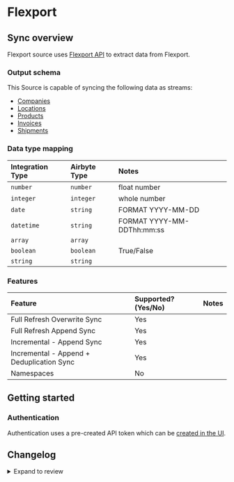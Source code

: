 # Flexport

## Sync overview

Flexport source uses [Flexport API](https://developers.flexport.com/s/api) to extract data from Flexport.

### Output schema

This Source is capable of syncing the following data as streams:

- [Companies](https://apidocs.flexport.com/v3/tag/Company)
- [Locations](https://apidocs.flexport.com/v3/tag/Location)
- [Products](https://apidocs.flexport.com/v3/tag/Product)
- [Invoices](https://apidocs.flexport.com/v3/tag/Invoices)
- [Shipments](https://apidocs.flexport.com/v3/tag/Shipment)

### Data type mapping

| Integration Type | Airbyte Type | Notes                      |
| :--------------- | :----------- | :------------------------- |
| `number`         | `number`     | float number               |
| `integer`        | `integer`    | whole number               |
| `date`           | `string`     | FORMAT YYYY-MM-DD          |
| `datetime`       | `string`     | FORMAT YYYY-MM-DDThh:mm:ss |
| `array`          | `array`      |                            |
| `boolean`        | `boolean`    | True/False                 |
| `string`         | `string`     |                            |

### Features

| Feature                                   | Supported?\(Yes/No\) | Notes |
| :---------------------------------------- | :------------------- | :---- |
| Full Refresh Overwrite Sync               | Yes                  |       |
| Full Refresh Append Sync                  | Yes                  |       |
| Incremental - Append Sync                 | Yes                  |       |
| Incremental - Append + Deduplication Sync | Yes                  |       |
| Namespaces                                | No                   |       |

## Getting started

### Authentication

Authentication uses a pre-created API token which can be [created in the UI](https://apidocs.flexport.com/v3/tag/Authentication/).

## Changelog

<details>
  <summary>Expand to review</summary>

| Version | Date       | Pull Request                                             | Subject                         |
| :------ | :--------- | :------------------------------------------------------- | :------------------------------ |
| 0.3.30 | 2025-07-19 | [63556](https://github.com/airbytehq/airbyte/pull/63556) | Update dependencies |
| 0.3.29 | 2025-07-12 | [63023](https://github.com/airbytehq/airbyte/pull/63023) | Update dependencies |
| 0.3.28 | 2025-07-05 | [62812](https://github.com/airbytehq/airbyte/pull/62812) | Update dependencies |
| 0.3.27 | 2025-06-28 | [62393](https://github.com/airbytehq/airbyte/pull/62393) | Update dependencies |
| 0.3.26 | 2025-06-21 | [61981](https://github.com/airbytehq/airbyte/pull/61981) | Update dependencies |
| 0.3.25 | 2025-06-14 | [60355](https://github.com/airbytehq/airbyte/pull/60355) | Update dependencies |
| 0.3.24 | 2025-05-10 | [59980](https://github.com/airbytehq/airbyte/pull/59980) | Update dependencies |
| 0.3.23 | 2025-05-03 | [59439](https://github.com/airbytehq/airbyte/pull/59439) | Update dependencies |
| 0.3.22 | 2025-04-26 | [58871](https://github.com/airbytehq/airbyte/pull/58871) | Update dependencies |
| 0.3.21 | 2025-04-19 | [58363](https://github.com/airbytehq/airbyte/pull/58363) | Update dependencies |
| 0.3.20 | 2025-04-12 | [57835](https://github.com/airbytehq/airbyte/pull/57835) | Update dependencies |
| 0.3.19 | 2025-04-05 | [57274](https://github.com/airbytehq/airbyte/pull/57274) | Update dependencies |
| 0.3.18 | 2025-03-29 | [56526](https://github.com/airbytehq/airbyte/pull/56526) | Update dependencies |
| 0.3.17 | 2025-03-22 | [55914](https://github.com/airbytehq/airbyte/pull/55914) | Update dependencies |
| 0.3.16 | 2025-03-08 | [55264](https://github.com/airbytehq/airbyte/pull/55264) | Update dependencies |
| 0.3.15 | 2025-03-01 | [54951](https://github.com/airbytehq/airbyte/pull/54951) | Update dependencies |
| 0.3.14 | 2025-02-22 | [54385](https://github.com/airbytehq/airbyte/pull/54385) | Update dependencies |
| 0.3.13 | 2025-02-15 | [53717](https://github.com/airbytehq/airbyte/pull/53717) | Update dependencies |
| 0.3.12 | 2025-02-08 | [53371](https://github.com/airbytehq/airbyte/pull/53371) | Update dependencies |
| 0.3.11 | 2025-02-01 | [52853](https://github.com/airbytehq/airbyte/pull/52853) | Update dependencies |
| 0.3.10 | 2025-01-25 | [52301](https://github.com/airbytehq/airbyte/pull/52301) | Update dependencies |
| 0.3.9 | 2025-01-18 | [51655](https://github.com/airbytehq/airbyte/pull/51655) | Update dependencies |
| 0.3.8 | 2025-01-11 | [51084](https://github.com/airbytehq/airbyte/pull/51084) | Update dependencies |
| 0.3.7 | 2024-12-28 | [50565](https://github.com/airbytehq/airbyte/pull/50565) | Update dependencies |
| 0.3.6 | 2024-12-21 | [50031](https://github.com/airbytehq/airbyte/pull/50031) | Update dependencies |
| 0.3.5 | 2024-12-14 | [49508](https://github.com/airbytehq/airbyte/pull/49508) | Update dependencies |
| 0.3.4 | 2024-12-12 | [49210](https://github.com/airbytehq/airbyte/pull/49210) | Update dependencies |
| 0.3.3 | 2024-11-04 | [48291](https://github.com/airbytehq/airbyte/pull/48291) | Update dependencies |
| 0.3.2 | 2024-10-29 | [47898](https://github.com/airbytehq/airbyte/pull/47898) | Update dependencies |
| 0.3.1 | 2024-10-28 | [47580](https://github.com/airbytehq/airbyte/pull/47580) | Update dependencies |
| 0.3.0 | 2024-10-05 | [46416](https://github.com/airbytehq/airbyte/pull/46416) | Migrate to Manifest-only CDK |
| 0.2.20 | 2024-10-05 | [46455](https://github.com/airbytehq/airbyte/pull/46455) | Update dependencies |
| 0.2.19 | 2024-09-28 | [46199](https://github.com/airbytehq/airbyte/pull/46199) | Update dependencies |
| 0.2.18 | 2024-09-21 | [45735](https://github.com/airbytehq/airbyte/pull/45735) | Update dependencies |
| 0.2.17 | 2024-09-14 | [45508](https://github.com/airbytehq/airbyte/pull/45508) | Update dependencies |
| 0.2.16 | 2024-09-07 | [45309](https://github.com/airbytehq/airbyte/pull/45309) | Update dependencies |
| 0.2.15 | 2024-08-31 | [45035](https://github.com/airbytehq/airbyte/pull/45035) | Update dependencies |
| 0.2.14 | 2024-08-24 | [44638](https://github.com/airbytehq/airbyte/pull/44638) | Update dependencies |
| 0.2.13 | 2024-08-17 | [44308](https://github.com/airbytehq/airbyte/pull/44308) | Update dependencies |
| 0.2.12 | 2024-08-12 | [43918](https://github.com/airbytehq/airbyte/pull/43918) | Update dependencies |
| 0.2.11 | 2024-08-03 | [43129](https://github.com/airbytehq/airbyte/pull/43129) | Update dependencies |
| 0.2.10 | 2024-07-27 | [42621](https://github.com/airbytehq/airbyte/pull/42621) | Update dependencies |
| 0.2.9 | 2024-07-20 | [42390](https://github.com/airbytehq/airbyte/pull/42390) | Update dependencies |
| 0.2.8 | 2024-07-13 | [41926](https://github.com/airbytehq/airbyte/pull/41926) | Update dependencies |
| 0.2.7 | 2024-07-10 | [41526](https://github.com/airbytehq/airbyte/pull/41526) | Update dependencies |
| 0.2.6 | 2024-07-09 | [41145](https://github.com/airbytehq/airbyte/pull/41145) | Update dependencies |
| 0.2.5 | 2024-07-06 | [40777](https://github.com/airbytehq/airbyte/pull/40777) | Update dependencies |
| 0.2.4 | 2024-06-25 | [40454](https://github.com/airbytehq/airbyte/pull/40454) | Update dependencies |
| 0.2.3 | 2024-06-22 | [40013](https://github.com/airbytehq/airbyte/pull/40013) | Update dependencies |
| 0.2.2 | 2024-06-04 | [38943](https://github.com/airbytehq/airbyte/pull/38943) | [autopull] Upgrade base image to v1.2.1 |
| 0.2.1 | 2024-05-20 | [38427](https://github.com/airbytehq/airbyte/pull/38427) | [autopull] base image + poetry + up_to_date |
| 0.2.0 | 2023-08-23 | [29151](https://github.com/airbytehq/airbyte/pull/29151) | Migrate to low-code |
| 0.1.1 | 2022-07-26 | [15033](https://github.com/airbytehq/airbyte/pull/15033) | Source Flexport: Update schemas |
| 0.1.0 | 2021-12-14 | [8777](https://github.com/airbytehq/airbyte/pull/8777) | New Source: Flexport |

</details>
